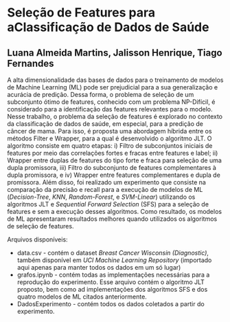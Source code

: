 # Seleção de Features para aClassificação de Dados de Saúde

## Luana Almeida Martins, Jalisson Henrique, Tiago Fernandes

A alta dimensionalidade das bases de dados para o treinamento de modelos de Machine Learning (ML) pode ser prejudicial para a sua generalização e acurácia de predição. Dessa forma, o problema de seleção de um subconjunto ótimo de features, conhecido com um problema NP-Difícil, é considerado para a identificação das features relevantes para o modelo. Nesse trabalho, o problema da seleção de features é explorado no contexto da classificação de dados de saúde, em especial, para a predição de câncer de mama. Para isso, é proposta uma abordagem híbrida entre os métodos Filter e Wrapper, para a qual é desenvolvido o algoritmo JLT. O algoritmo consiste em quatro etapas: i) Filtro de subconjuntos iniciais de features por meio das correlações fortes e fracas entre features e label; ii) Wrapper entre duplas de features do tipo forte e fraca para seleção de uma dupla promissora, iii) Filtro do subconjunto de features complementares à dupla promissora, e iv) Wrapper entre features complementares e dupla de promissora. Além disso, foi realizado um experimento que consiste na comparação da precisão e recall para a execução de modelos de ML (*Decision-Tree*, *KNN*, *Random-Forest*, e *SVM-Linear*) utilizando os algoritmos JLT e *Sequential Forward Selection* (SFS) para a seleção de features e sem a execução desses algoritmos. Como resultado, os modelos de ML apresentaram resultados melhores quando utilizados os algoritmos de seleção de features.

Arquivos disponíveis:
* data.csv - contém o dataset *Breast Cancer Wisconsin (Diagnostic)*, também disponível em *UCI Machine Learning Repository* (importado aqui apenas para manter todos os dados em um só lugar)
* grafos.ipynb - contém todas as implementações necessárias para a reprodução do experimento. Esse arquivo contém o algoritmo JLT proposto, bem como ad implementações dos algoritmos SFS e dos quatro modelos de ML citados anteriormente.
* DadosExperimento - contém todos os dados coletados a partir do experimento.
